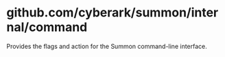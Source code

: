 # github.com/cyberark/summon/internal/command

Provides the flags and action for the Summon command-line interface.
